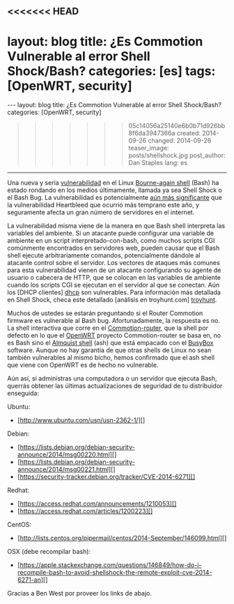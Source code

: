 <<<<<<< HEAD
---
layout: blog
title: ¿Es Commotion Vulnerable al error Shell Shock/Bash?
categories: [es]
tags: [OpenWRT, security]
=======
﻿---
layout: blog
title: ¿Es Commotion Vulnerable al error Shell Shock/Bash?
categories: [OpenWRT, security]
>>>>>>> 05c14056a25140e6b0b71d926bb8f6da3947366a
created: 2014-09-26
changed: 2014-09-26
teaser_image: posts/shellshock.jpg
post_author: Dan Staples
lang: es
---

Una nueva y seria [vulnerabilidad][shellshock] en el Linux [Bourne-again shell][bash] (Bash) ha estado rondando en los medios últimamente, llamada ya sea Shell Shock o el Bash Bug. La vulnerabilidad es potencialmente [aún más significante][errata] que la vulnerabilidad Heartbleed que ocurrió más temprano este año, y seguramente afecta un gran número de servidores en el internet.<!--more-->

La vulnerabilidad misma viene de la manera en que Bash shell interpreta las variables del ambiente. Si un atacante puede configurar una variable de ambiente en un script interpretado-con-bash, como muchos scripts CGI comúnmente encontrados en servidores web, pueden causar que el Bash shell ejecute arbitrariamente comandos, potencialmente dándole al atacante control sobre el servidor. Los vectores de ataques más comunes para esta vulnerabilidad vienen de un atacante configurando su agente de usuario o cabecera de HTTP, que se colocan en las variables de ambiente cuando los scripts CGI se ejecutan en el servidor al que se conectan. Aún los [DHCP clientes] [dhcp] son vulnerables. Para información más detallada en Shell Shock, checa este detallado [análisis en troyhunt.com] [troyhunt]. 

Muchos de ustedes se estarán preguntando si el Router Commotion firmware es vulnerable al Bash bug. Afortunadamente, la respuesta es no. La shell interactiva que corre en el [Commotion-router][], que la shell por defecto en lo que el [OpenWRT][] proyecto Commotion-router se basa en, no es Bash sino el [Almquist shell][ash] (ash) que está empacado con el [BusyBox][] software. Aunque no hay garantía de que otras shells de Linux no sean también vulnerables al mismo bicho, hemos confirmado que el ash shell que viene con OpenWRT es de hecho no vulnerable.

Aún así, si administras una computadora o un servidor que ejecuta Bash, querrás obtener las últimas actualizaciones de seguridad de tu distribuidor enseguida:

Ubuntu:

* [http://www.ubuntu.com/usn/usn-2362-1/][]

Debian:

* [https://lists.debian.org/debian-security-announce/2014/msg00220.html][]
* [https://lists.debian.org/debian-security-announce/2014/msg00221.html][]
* [https://security-tracker.debian.org/tracker/CVE-2014-6271][]

Redhat:

* [https://access.redhat.com/announcements/1210053][]
* [https://access.redhat.com/articles/1200223][]

CentOS:

* [http://lists.centos.org/pipermail/centos/2014-September/146099.html][]

OSX (debe recompilar bash):

* [https://apple.stackexchange.com/questions/146849/how-do-i-recompile-bash-to-avoid-shellshock-the-remote-exploit-cve-2014-6271-an][]

Gracias a Ben West por proveer los links de abajo.

[troyhunt]: http://www.troyhunt.com/2014/09/everything-you-need-to-know-about.html
[shellshock]: http://seclists.org/oss-sec/2014/q3/650
[bash]: https://www.gnu.org/software/bash/
[errata]: http://blog.erratasec.com/2014/09/bash-bug-as-big-as-heartbleed.html
[BusyBox]: http://busybox.net/
[ash]: http://rosettacode.org/wiki/Almquist_Shell
[dhcp]: https://www.trustedsec.com/september-2014/shellshock-dhcp-rce-proof-concept/
[OpenWRT]: https://openwrt.org/
[Commotion-router]: https://github.com/opentechinstitute/commotion-router
[http://www.ubuntu.com/usn/usn-2362-1/]: http://www.ubuntu.com/usn/usn-2362-1/
[https://lists.debian.org/debian-security-announce/2014/msg00220.html]: https://lists.debian.org/debian-security-announce/2014/msg00220.html
[https://lists.debian.org/debian-security-announce/2014/msg00221.html]: https://lists.debian.org/debian-security-announce/2014/msg00221.html
[https://security-tracker.debian.org/tracker/CVE-2014-6271]: https://security-tracker.debian.org/tracker/CVE-2014-6271
[https://access.redhat.com/announcements/1210053]: https://access.redhat.com/announcements/1210053
[https://access.redhat.com/articles/1200223]: https://access.redhat.com/articles/1200223
[http://lists.centos.org/pipermail/centos/2014-September/146099.html]: http://lists.centos.org/pipermail/centos/2014-September/146099.html
[https://apple.stackexchange.com/questions/146849/how-do-i-recompile-bash-to-avoid-shellshock-the-remote-exploit-cve-2014-6271-an]: https://apple.stackexchange.com/questions/146849/how-do-i-recompile-bash-to-avoid-shellshock-the-remote-exploit-cve-2014-6271-an
